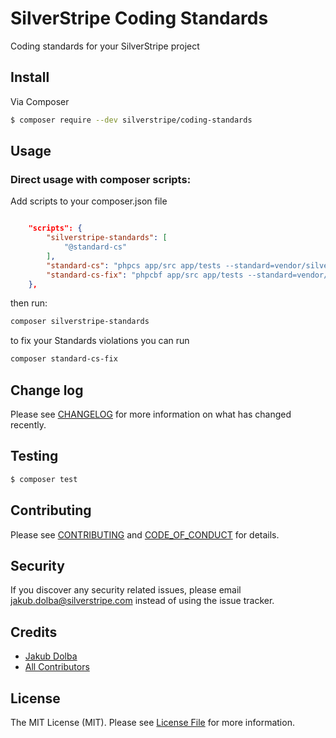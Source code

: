 # SilverStripe Coding Standards

Coding standards for your SilverStripe project

## Install

Via Composer

``` bash
$ composer require --dev silverstripe/coding-standards
```

## Usage

### Direct usage with composer scripts:

Add scripts to your composer.json file
 
```json

    "scripts": {
        "silverstripe-standards": [
            "@standard-cs"
        ],
        "standard-cs": "phpcs app/src app/tests --standard=vendor/silverstripe/coding-standards/definitions/phpcs.xml --extensions=php --encoding=utf-8",
        "standard-cs-fix": "phpcbf app/src app/tests --standard=vendor/silverstripe/coding-standards/definitions/phpcs.xml --extensions=php --encoding=utf-8"
    },

```

then run:
```bash
composer silverstripe-standards
```

to fix your Standards violations you can run
```bash
composer standard-cs-fix
```


## Change log

Please see [CHANGELOG](CHANGELOG.md) for more information on what has changed recently.

## Testing

``` bash
$ composer test
```

## Contributing

Please see [CONTRIBUTING](CONTRIBUTING.md) and [CODE_OF_CONDUCT](CODE_OF_CONDUCT.md) for details.

## Security

If you discover any security related issues, please email jakub.dolba@silverstripe.com instead of using the issue tracker.

## Credits

- [Jakub Dolba][link-author]
- [All Contributors][link-contributors]

## License

The MIT License (MIT). Please see [License File](LICENSE.md) for more information.

[ico-version]: https://img.shields.io/packagist/v/jakubdolba/silverstripe-coding-standards.svg?style=flat-square
[ico-license]: https://img.shields.io/badge/license-MIT-brightgreen.svg?style=flat-square
[ico-travis]: https://img.shields.io/travis/jakubdolba/silverstripe-coding-standards/master.svg?style=flat-square
[ico-scrutinizer]: https://img.shields.io/scrutinizer/coverage/g/jakubdolba/silverstripe-coding-standards.svg?style=flat-square
[ico-code-quality]: https://img.shields.io/scrutinizer/g/jakubdolba/silverstripe-coding-standards.svg?style=flat-square
[ico-downloads]: https://img.shields.io/packagist/dt/jakubdolba/silverstripe-coding-standards.svg?style=flat-square

[link-packagist]: https://packagist.org/packages/jakubdolba/silverstripe-coding-standards
[link-travis]: https://travis-ci.org/jakubdolba/silverstripe-coding-standards
[link-scrutinizer]: https://scrutinizer-ci.com/g/jakubdolba/silverstripe-coding-standards/code-structure
[link-code-quality]: https://scrutinizer-ci.com/g/jakubdolba/silverstripe-coding-standards
[link-downloads]: https://packagist.org/packages/jakubdolba/silverstripe-coding-standards
[link-author]: https://github.com/JakubDolba
[link-contributors]: ../../contributors
